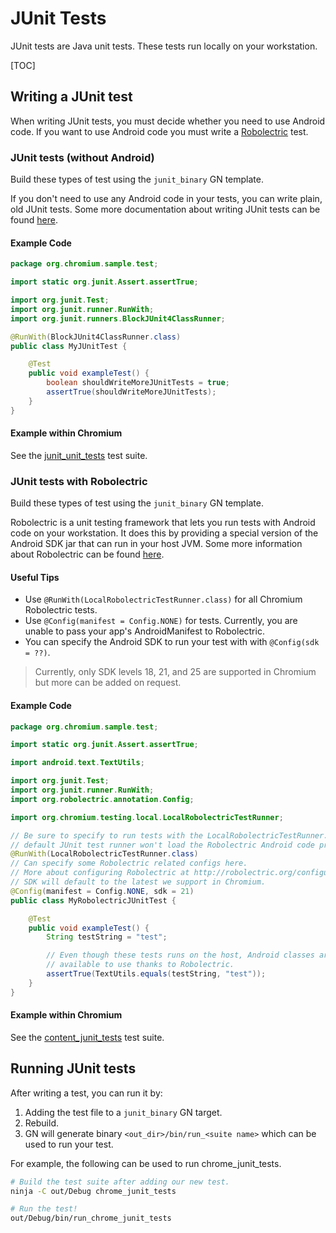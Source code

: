 # JUnit Tests

JUnit tests are Java unit tests. These tests run locally on your workstation.

[TOC]

## Writing a JUnit test

When writing JUnit tests, you must decide whether you need to use Android code.
If you want to use Android code you must write a [Robolectric](http://robolectric.org/) test.

### JUnit tests (without Android)

Build these types of test using the `junit_binary` GN template.

If you don't need to use any Android code in your tests, you can write plain,
old JUnit tests. Some more documentation about writing JUnit tests can be
found [here](https://github.com/junit-team/junit4/wiki/Getting-started).

#### Example Code

```java
package org.chromium.sample.test;

import static org.junit.Assert.assertTrue;

import org.junit.Test;
import org.junit.runner.RunWith;
import org.junit.runners.BlockJUnit4ClassRunner;

@RunWith(BlockJUnit4ClassRunner.class)
public class MyJUnitTest {

    @Test
    public void exampleTest() {
        boolean shouldWriteMoreJUnitTests = true;
        assertTrue(shouldWriteMoreJUnitTests);
    }
}
```

#### Example within Chromium

See the [junit_unit_tests](https://cs.chromium.org/chromium/src/testing/android/junit/BUILD.gn) test suite.

### JUnit tests with Robolectric

Build these types of test using the `junit_binary` GN template.

Robolectric is a unit testing framework that lets you run tests with Android
code on your workstation. It does this by providing a special version of the
Android SDK jar that can run in your host JVM. Some more information about
Robolectric can be found [here](http://robolectric.org/).

#### Useful Tips

* Use `@RunWith(LocalRobolectricTestRunner.class)` for all Chromium Robolectric tests.
* Use `@Config(manifest = Config.NONE)` for tests.
  Currently, you are unable to pass your app's AndroidManifest to Robolectric.
* You can specify the Android SDK to run your test with with `@Config(sdk = ??)`.

> Currently, only SDK levels 18, 21, and 25 are supported in Chromium
> but more can be added on request.

#### Example Code

```java
package org.chromium.sample.test;

import static org.junit.Assert.assertTrue;

import android.text.TextUtils;

import org.junit.Test;
import org.junit.runner.RunWith;
import org.robolectric.annotation.Config;

import org.chromium.testing.local.LocalRobolectricTestRunner;

// Be sure to specify to run tests with the LocalRobolectricTestRunner. The
// default JUnit test runner won't load the Robolectric Android code properly.
@RunWith(LocalRobolectricTestRunner.class)
// Can specify some Robolectric related configs here.
// More about configuring Robolectric at http://robolectric.org/configuring/.
// SDK will default to the latest we support in Chromium.
@Config(manifest = Config.NONE, sdk = 21)
public class MyRobolectricJUnitTest {

    @Test
    public void exampleTest() {
        String testString = "test";

        // Even though these tests runs on the host, Android classes are
        // available to use thanks to Robolectric.
        assertTrue(TextUtils.equals(testString, "test"));
    }
}
```

#### Example within Chromium

See the [content_junit_tests](https://cs.chromium.org/chromium/src/content/public/android/BUILD.gn) test suite.

## Running JUnit tests

After writing a test, you can run it by:

1. Adding the test file to a `junit_binary` GN target.
2. Rebuild.
3. GN will generate binary `<out_dir>/bin/run_<suite name>` which
   can be used to run your test.

For example, the following can be used to run chrome_junit_tests.

```bash
# Build the test suite after adding our new test.
ninja -C out/Debug chrome_junit_tests

# Run the test!
out/Debug/bin/run_chrome_junit_tests
```